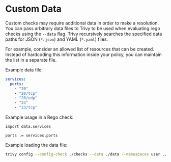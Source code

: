 # Custom Data

Custom checks may require additional data in order to make a resolution. You can pass arbitrary data files to Trivy to be used when evaluating rego checks using the `--data` flag. 
Trivy recursively searches the specified data paths for JSON (`*.json`) and YAML (`*.yaml`) files.

For example, consider an allowed list of resources that can be created. 
Instead of hardcoding this information inside your policy, you can maintain the list in a separate file.

Example data file:

```yaml
services:
  ports:
    - "20"
    - "20/tcp"
    - "20/udp"
    - "23"
    - "23/tcp"
```

Example usage in a Rego check:

```rego
import data.services

ports := services.ports
```

Example loading the data file:

```bash
trivy config --config-check ./checks --data ./data --namespaces user ./configs
```
